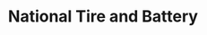 ---
title: "National Tire and Battery"
url: /woodbridge/national-tire-and-battery/
shop: car repair
---